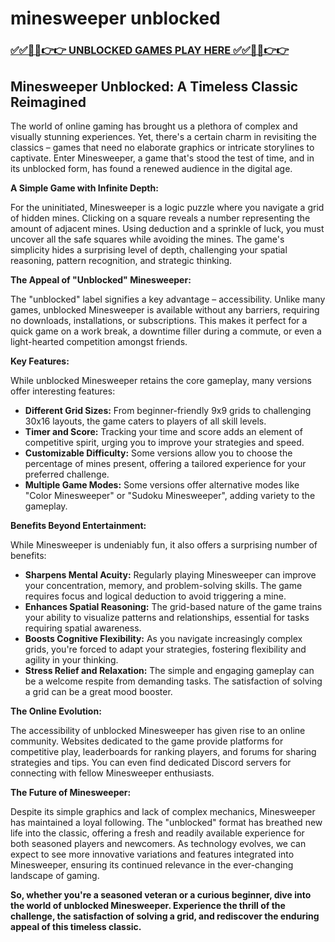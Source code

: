 # minesweeper unblocked

### [✅✅🔴🔴👉👉 UNBLOCKED GAMES PLAY HERE ✅✅🔴🔴👉👉](https://topstoryindia.com)

## Minesweeper Unblocked: A Timeless Classic Reimagined

The world of online gaming has brought us a plethora of complex and visually stunning experiences. Yet, there's a certain charm in revisiting the classics – games that need no elaborate graphics or intricate storylines to captivate. Enter Minesweeper, a game that's stood the test of time, and in its unblocked form, has found a renewed audience in the digital age. 

**A Simple Game with Infinite Depth:**

For the uninitiated, Minesweeper is a logic puzzle where you navigate a grid of hidden mines. Clicking on a square reveals a number representing the amount of adjacent mines. Using deduction and a sprinkle of luck, you must uncover all the safe squares while avoiding the mines. The game's simplicity hides a surprising level of depth, challenging your spatial reasoning, pattern recognition, and strategic thinking. 

**The Appeal of "Unblocked" Minesweeper:**

The "unblocked" label signifies a key advantage – accessibility. Unlike many games, unblocked Minesweeper is available without any barriers, requiring no downloads, installations, or subscriptions. This makes it perfect for a quick game on a work break, a downtime filler during a commute, or even a light-hearted competition amongst friends. 

**Key Features:**

While unblocked Minesweeper retains the core gameplay, many versions offer interesting features:

* **Different Grid Sizes:** From beginner-friendly 9x9 grids to challenging 30x16 layouts, the game caters to players of all skill levels.
* **Timer and Score:**  Tracking your time and score adds an element of competitive spirit, urging you to improve your strategies and speed.
* **Customizable Difficulty:** Some versions allow you to choose the percentage of mines present, offering a tailored experience for your preferred challenge.
* **Multiple Game Modes:** Some versions offer alternative modes like "Color Minesweeper" or "Sudoku Minesweeper", adding variety to the gameplay.

**Benefits Beyond Entertainment:**

While Minesweeper is undeniably fun, it also offers a surprising number of benefits:

* **Sharpens Mental Acuity:** Regularly playing Minesweeper can improve your concentration, memory, and problem-solving skills. The game requires focus and logical deduction to avoid triggering a mine.
* **Enhances Spatial Reasoning:** The grid-based nature of the game trains your ability to visualize patterns and relationships, essential for tasks requiring spatial awareness.
* **Boosts Cognitive Flexibility:** As you navigate increasingly complex grids, you're forced to adapt your strategies, fostering flexibility and agility in your thinking.
* **Stress Relief and Relaxation:**  The simple and engaging gameplay can be a welcome respite from demanding tasks. The satisfaction of solving a grid can be a great mood booster.

**The Online Evolution:**

The accessibility of unblocked Minesweeper has given rise to an online community. Websites dedicated to the game provide platforms for competitive play, leaderboards for ranking players, and forums for sharing strategies and tips. You can even find dedicated Discord servers for connecting with fellow Minesweeper enthusiasts. 

**The Future of Minesweeper:**

Despite its simple graphics and lack of complex mechanics, Minesweeper has maintained a loyal following. The "unblocked" format has breathed new life into the classic, offering a fresh and readily available experience for both seasoned players and newcomers. As technology evolves, we can expect to see more innovative variations and features integrated into Minesweeper, ensuring its continued relevance in the ever-changing landscape of gaming.

**So, whether you're a seasoned veteran or a curious beginner, dive into the world of unblocked Minesweeper. Experience the thrill of the challenge, the satisfaction of solving a grid, and rediscover the enduring appeal of this timeless classic.** 
